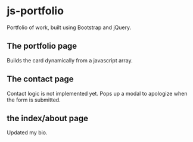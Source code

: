 # js-portfolio
Portfolio of work, built using Bootstrap and jQuery.

## The portfolio page
Builds the card dynamically from a javascript array.

## The contact page
Contact logic is not implemented yet.  Pops up a modal to apologize when the form is submitted.

## the index/about page
Updated my bio.